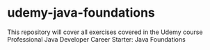 # udemy-java-foundations
This repository will cover all exercises covered in the Udemy course Professional Java Developer Career Starter: Java Foundations
